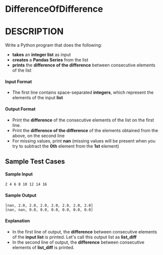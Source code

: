# DifferenceOfDifference
# DESCRIPTION
Write a Python program that does the following:
* **takes** an **integer list** as input
* **creates** a **Pandas Series** from the list
* **prints** the **difference of the difference** between consecutive elements of the list

#### Input Format
* The first line contains space-separated **integers**, which represent the elements of the input **list**

#### Output Format
* Print the **difference** of the consecutive elements of the list on the first line.
* Print the **difference of the difference** of the elements obtained from the above, on the second line
* For missing values, print **nan** (missing values will be present when you try to subtract the **0th** element from the **1st** element)

## Sample Test Cases

#### Sample Input
```
2 4 6 8 10 12 14 16
```
#### Sample Output
```
[nan, 2.0, 2.0, 2.0, 2.0, 2.0, 2.0, 2.0]
[nan, nan, 0.0, 0.0, 0.0, 0.0, 0.0, 0.0]
```
#### Explanation
* In the first line of output, the **difference** between consecutive elements of the **input list** is printed. Let's call this output list as **list_diff**
* In the second line of output, the **difference** between consecutive elements of **list_diff** is printed.

